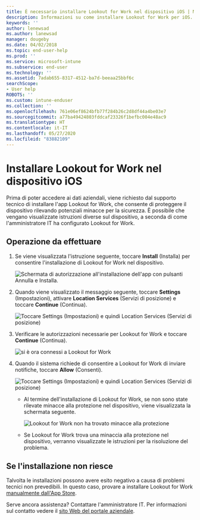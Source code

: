 ```yaml
---
title: È necessario installare Lookout for Work nel dispositivo iOS | Microsoft Docs
description: Informazioni su come installare Lookout for Work per iOS.
keywords: ''
author: lenewsad
ms.author: lanewsad
manager: dougeby
ms.date: 04/02/2018
ms.topic: end-user-help
ms.prod: ''
ms.service: microsoft-intune
ms.subservice: end-user
ms.technology: ''
ms.assetid: 7adab655-8317-4512-ba7d-beeaa25bbf6c
searchScope:
- User help
ROBOTS: ''
ms.custom: intune-enduser
ms.collection: ''
ms.openlocfilehash: 761e06ef8624bfb77f284b26c2d8df44a4be03e7
ms.sourcegitcommit: a77ba49424803fddcaf23326f1befbc004e48ac9
ms.translationtype: HT
ms.contentlocale: it-IT
ms.lasthandoff: 05/27/2020
ms.locfileid: "83882109"
---
```

# <a name="install-lookout-for-work-on-your-ios-device"></a>Installare Lookout for Work nel dispositivo iOS


Prima di poter accedere ai dati aziendali, viene richiesto dal supporto tecnico di installare l'app Lookout for Work, che consente di proteggere il dispositivo rilevando potenziali minacce per la sicurezza. È possibile che vengano visualizzate istruzioni diverse sul dispositivo, a seconda di come l'amministratore IT ha configurato Lookout for Work.


## <a name="what-you-need-to-do"></a>Operazione da effettuare

1. Se viene visualizzata l'istruzione seguente, toccare **Install** (Installa) per consentire l'installazione di Lookout for Work nel dispositivo.

      ![Schermata di autorizzazione all'installazione dell'app con pulsanti Annulla e Installa.](./media/ios-mts-install-app-request-after-1804.png)

2. Quando viene visualizzato il messaggio seguente, toccare **Settings** (Impostazioni), attivare **Location Services** (Servizi di posizione) e toccare **Continue** (Continua).

      ![Toccare Settings (Impostazioni) e quindi Location Services (Servizi di posizione)](./media/ios-lfw-allow-location-services.png)

3. Verificare le autorizzazioni necessarie per Lookout for Work e toccare **Continue** (Continua).

      ![si è ora connessi a Lookout for Work](./media/ios-lfw-permissions-lookout-needs.png)

4. Quando il sistema richiede di consentire a Lookout for Work di inviare notifiche, toccare **Allow** (Consenti).

     ![Toccare Settings (Impostazioni) e quindi Location Services (Servizi di posizione)](./media/ios-lfw-allow-notifications.png)

   * Al termine dell'installazione di Lookout for Work, se non sono state rilevate minacce alla protezione nel dispositivo, viene visualizzata la schermata seguente.

     ![Lookout for Work non ha trovato minacce alla protezione](./media/ios-lfw-no-threats-found.png)

   * Se Lookout for Work trova una minaccia alla protezione nel dispositivo, verranno visualizzate le istruzioni per la risoluzione del problema.

## <a name="if-the-installation-doesnt-work"></a>Se l'installazione non riesce

Talvolta le installazioni possono avere esito negativo a causa di problemi tecnici non prevedibili. In questo caso, provare a installare Lookout for Work [manualmente dall'App Store](https://itunes.apple.com/app/lookout-for-work/id997193468).

Serve ancora assistenza? Contattare l'amministratore IT. Per informazioni sul contatto vedere il [sito Web del portale aziendale](https://go.microsoft.com/fwlink/?linkid=2010980).

